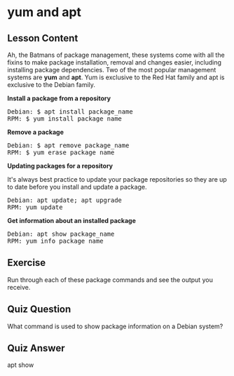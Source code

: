 # yum and apt

## Lesson Content

Ah, the Batmans of package management, these systems come with all the fixins to make package installation, removal and changes easier, including installing package dependencies. Two of the most popular management systems are <b>yum</b> and <b>apt</b>. Yum is exclusive to the Red Hat family and apt is exclusive to the Debian family.

<b>Install a package from a repository</b>

<pre>
Debian: $ apt install package_name
RPM: $ yum install package_name
</pre>

<b>Remove a package</b>

<pre>
Debian: $ apt remove package_name
RPM: $ yum erase package_name
</pre>

<b>Updating packages for a repository</b>

It's always best practice to update your package repositories so they are up to date before you install and update a package. 

<pre>
Debian: apt update; apt upgrade
RPM: yum update
</pre>

<b>Get information about an installed package</b>

<pre>
Debian: apt show package_name
RPM: yum info package_name
</pre>

## Exercise

Run through each of these package commands and see the output you receive.

## Quiz Question

What command is used to show package information on a Debian system?

## Quiz Answer

apt show

